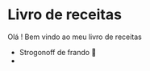 # Livro de receitas 

Olá ! Bem vindo ao meu livro de receitas 

- Strogonoff de frando :chicken:
- 

